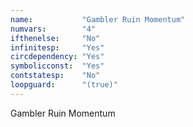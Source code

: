 ```yaml
---
name:           "Gambler Ruin Momentum"
numvars:        "4"
ifthenelse:     "No"
infinitesp:     "Yes"
circdependency: "Yes"
symbolicconst:  "Yes"
contstatesp:    "No"
loopguard:      "(true)"
---
```


Gambler Ruin Momentum

```python

```
